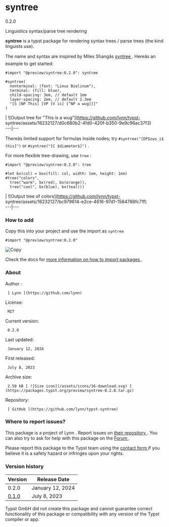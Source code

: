 #  syntree

0.2.0

Linguistics syntax/parse tree rendering

**syntree** is a typst package for rendering syntax trees / parse trees (the
kind linguists use).

The name and syntax are inspired by Miles Shangâs [ syntree
](https://github.com/mshang/syntree) . Hereâs an example to get started:

    
    
    #import "@preview/syntree:0.2.0": syntree
    
    #syntree(
      nonterminal: (font: "Linux Biolinum"),
      terminal: (fill: blue),
      child-spacing: 3em, // default 1em
      layer-spacing: 2em, // default 2.3em
      "[S [NP This] [VP [V is] [^NP a wug]]]"
    )
    

|  ![Output tree for "This is a wug"](https://github.com/lynn/typst-
syntree/assets/16232127/d0c680b2-4fd0-420f-b350-9e9c96ac37f3)  
---|---  
  
Thereâs limited support for formulas inside nodes; try `
#syntree("[DP$zws_i$ this]") ` or ` #syntree("[C $diameter$]") ` .

For more flexible tree-drawing, use ` tree ` :

    
    
    #import "@preview/syntree:0.2.0": tree
    
    #let bx(col) = box(fill: col, width: 1em, height: 1em)
    #tree("colors",
      tree("warm", bx(red), bx(orange)),
      tree("cool", bx(blue), bx(teal)))
    

|  ![Output tree of colors](https://github.com/lynn/typst-
syntree/assets/16232127/bc979614-e2ce-4616-97d1-1584788fc71f)  
---|---  
  
###  How to add

Copy this into your project and use the import as  ` syntree `

    
    
    #import "@preview/syntree:0.2.0"

![Copy](/assets/icons/16-copy.svg)

Check the docs for  [ more information on how to import packages
](https://typst.app/docs/reference/scripting/#packages) .

###  About

Author  :

     [ Lynn ](https://github.com/lynn)
License:

     MIT 
Current version:

     0.2.0 
Last updated:

     January 12, 2024 
First released:

     July 8, 2023 
Archive size:

     2.50 kB [ ![Size icon](/assets/icons/16-download.svg) ](https://packages.typst.org/preview/syntree-0.2.0.tar.gz)
Repository:

     [ GitHub ](https://github.com/lynn/typst-syntree)

###  Where to report issues?

This  package  is a project of  Lynn  .  Report issues on  [ their repository
](https://github.com/lynn/typst-syntree) .  You can also try to ask for help
with this  package  on the  [ Forum ](https://forum.typst.app) .

Please report this  package  to the Typst team using the  [ contact form
](https://typst.app/contact) if you believe it is a safety hazard or infringes
upon your rights.

###  Version history

Version  |  Release Date   
---|---  
0.2.0  |  January 12, 2024   
[ 0.1.0 ](https://typst.app/universe/package/syntree/0.1.0/) |  July 8, 2023   
  
Typst GmbH did not create this  package  and cannot guarantee correct
functionality of this  package  or compatibility with any version of the Typst
compiler or app.

